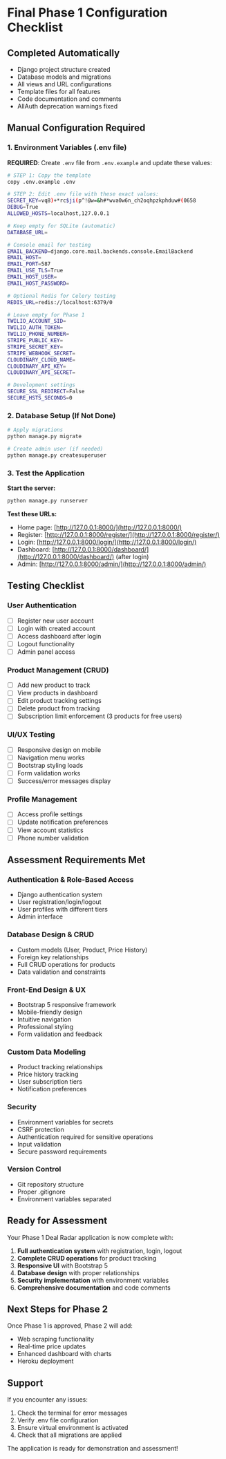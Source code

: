 # Final Phase 1 Configuration Checklist

## Completed Automatically

- Django project structure created
- Database models and migrations
- All views and URL configurations
- Template files for all features
- Code documentation and comments
- AllAuth deprecation warnings fixed

## Manual Configuration Required

### 1. Environment Variables (.env file)

**REQUIRED**: Create `.env` file from `.env.example` and update these values:

```bash
# STEP 1: Copy the template
copy .env.example .env

# STEP 2: Edit .env file with these exact values:
SECRET_KEY=vq8)+*rc$ji(p^!@w=&h#*wva0w6n_ch2oqhpzkphduw#(0658
DEBUG=True
ALLOWED_HOSTS=localhost,127.0.0.1

# Keep empty for SQLite (automatic)
DATABASE_URL=

# Console email for testing
EMAIL_BACKEND=django.core.mail.backends.console.EmailBackend
EMAIL_HOST=
EMAIL_PORT=587
EMAIL_USE_TLS=True
EMAIL_HOST_USER=
EMAIL_HOST_PASSWORD=

# Optional Redis for Celery testing
REDIS_URL=redis://localhost:6379/0

# Leave empty for Phase 1
TWILIO_ACCOUNT_SID=
TWILIO_AUTH_TOKEN=
TWILIO_PHONE_NUMBER=
STRIPE_PUBLIC_KEY=
STRIPE_SECRET_KEY=
STRIPE_WEBHOOK_SECRET=
CLOUDINARY_CLOUD_NAME=
CLOUDINARY_API_KEY=
CLOUDINARY_API_SECRET=

# Development settings
SECURE_SSL_REDIRECT=False
SECURE_HSTS_SECONDS=0
```

### 2. Database Setup (If Not Done)

```bash
# Apply migrations
python manage.py migrate

# Create admin user (if needed)
python manage.py createsuperuser
```

### 3. Test the Application

**Start the server:**

```bash
python manage.py runserver
```

**Test these URLs:**

- Home page: [http://127.0.0.1:8000/](http://127.0.0.1:8000/)
- Register: [http://127.0.0.1:8000/register/](http://127.0.0.1:8000/register/)
- Login: [http://127.0.0.1:8000/login/](http://127.0.0.1:8000/login/)
- Dashboard: [http://127.0.0.1:8000/dashboard/](http://127.0.0.1:8000/dashboard/) (after login)
- Admin: [http://127.0.0.1:8000/admin/](http://127.0.0.1:8000/admin/)

## Testing Checklist

### User Authentication

- [ ] Register new user account
- [ ] Login with created account
- [ ] Access dashboard after login
- [ ] Logout functionality
- [ ] Admin panel access

### Product Management (CRUD)

- [ ] Add new product to track
- [ ] View products in dashboard
- [ ] Edit product tracking settings
- [ ] Delete product from tracking
- [ ] Subscription limit enforcement (3 products for free users)

### UI/UX Testing

- [ ] Responsive design on mobile
- [ ] Navigation menu works
- [ ] Bootstrap styling loads
- [ ] Form validation works
- [ ] Success/error messages display

### Profile Management

- [ ] Access profile settings
- [ ] Update notification preferences
- [ ] View account statistics
- [ ] Phone number validation

## Assessment Requirements Met

### Authentication & Role-Based Access

- Django authentication system
- User registration/login/logout
- User profiles with different tiers
- Admin interface

### Database Design & CRUD

- Custom models (User, Product, Price History)
- Foreign key relationships
- Full CRUD operations for products
- Data validation and constraints

### Front-End Design & UX

- Bootstrap 5 responsive framework
- Mobile-friendly design
- Intuitive navigation
- Professional styling
- Form validation and feedback

### Custom Data Modeling

- Product tracking relationships
- Price history tracking
- User subscription tiers
- Notification preferences

### Security

- Environment variables for secrets
- CSRF protection
- Authentication required for sensitive operations
- Input validation
- Secure password requirements

### Version Control

- Git repository structure
- Proper .gitignore
- Environment variables separated

## Ready for Assessment

Your Phase 1 Deal Radar application is now complete with:

1. **Full authentication system** with registration, login, logout
2. **Complete CRUD operations** for product tracking
3. **Responsive UI** with Bootstrap 5
4. **Database design** with proper relationships
5. **Security implementation** with environment variables
6. **Comprehensive documentation** and code comments

## Next Steps for Phase 2

Once Phase 1 is approved, Phase 2 will add:

- Web scraping functionality
- Real-time price updates
- Enhanced dashboard with charts
- Heroku deployment

## Support

If you encounter any issues:

1. Check the terminal for error messages
2. Verify .env file configuration
3. Ensure virtual environment is activated
4. Check that all migrations are applied

The application is ready for demonstration and assessment!
